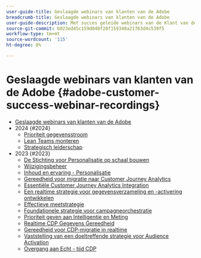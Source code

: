 ```yaml
---
user-guide-title: Geslaagde webinars van klanten van de Adobe
breadcrumb-title: Geslaagde webinars van klanten van de Adobe
user-guide-description: Met succes geleide webinars van de Klant van de Adobe die worden ontworpen om u bij het optimaliseren van uw investering in het Experience Cloud van de Adobe te helpen. Vergroot waardevolle inzichten om de waarde te maximaliseren en de acceptatie van oplossingen voor Adoben te vergroten.
source-git-commit: b023ed45c159d848f28f159348a21763d4c539f5
workflow-type: tm+mt
source-wordcount: '115'
ht-degree: 0%

---
```



# Geslaagde webinars van klanten van de Adobe {#adobe-customer-success-webinar-recordings}

+ [Geslaagde webinars van klanten van de Adobe](overview.md)
+ 2024 {#2024}
   + [Prioriteit gegevensstroom](2024/data-stream-prioritization.md)
   + [Lean Teams monteren](2024/empowering-lean-teams.md)
   + [Strategisch leiderschap](2024/strategic-leadership.md)
+ 2023 {#2023}
   + [De Stichting voor Personalisatie op schaal bouwen](2023/personalization-at-scale.md)
   + [Wijzigingsbeheer](2023/change-management.md)
   + [Inhoud en ervaring - Personalisatie](2023/content-experiences-personalization.md)
   + [Gereedheid voor migratie naar Customer Journey Analytics](2023/cja-migration-readiness.md)
   + [Essentiële Customer Journey Analytics Integration](2023/cja-integration-essentials.md)
   + [Een realtime strategie voor gegevensverzameling en -activering ontwikkelen](2023/data-collection-activation-strategy.md)
   + [Effectieve meetstrategie](2023/measurement-strategy.md)
   + [Foundationele strategie voor campagneorchestratie](2023/foundational-strategy-campaign.md)
   + [Prioriteit geven aan Intelligentie en Meting](2023/intelligence-and-measurement.md)
   + [Realtime CDP Gegevens Gereedheid](2023/rtcdp-migration-data-readiness.md)
   + [Gereedheid voor CDP-migratie in realtime](2023/rtcdp-migration-readiness.md)
   + [Vaststelling van een doeltreffende strategie voor Audience Activation](2023/audience-activation.md)
   + [Overgang aan Echt - tijd CDP](2023/aam-to-rtcdp.md)
